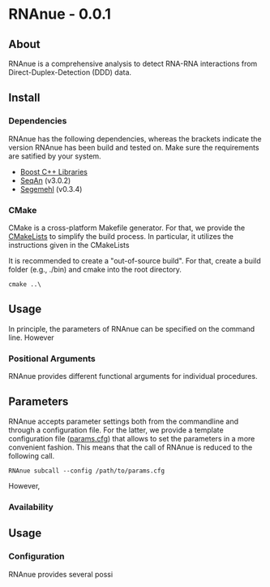 # RNAnue - 0.0.1

## About

RNAnue is a comprehensive analysis to detect RNA-RNA interactions from Direct-Duplex-Detection (DDD) data.

## Install

### Dependencies

RNAnue has the following dependencies, whereas the brackets indicate the version RNAnue has 
been build and tested on. Make sure the requirements are satified by your system. 

* [Boost C++ Libraries](https://www.boost.org/)
* [SeqAn](https://github.com/seqan/seqan3) (v3.0.2)
* [Segemehl](http://www.bioinf.uni-leipzig.de/Software/segemehl/) (v0.3.4)


### CMake 

CMake is a cross-platform Makefile generator. For that, we provide the [CMakeLists](./CMakeLists.txt) 
to simplify the build process. In particular, it utilizes the instructions given in the CMakeLists 

It is recommended to create a "out-of-source build". For that, create a build folder (e.g., ./bin)
and cmake into the root directory.

```
cmake ..\
```

## Usage

In principle, the parameters of RNAnue can be specified on the command line.
However

### Positional Arguments
RNAnue provides different functional arguments for individual procedures.

## Parameters
RNAnue accepts parameter settings both from the commandline and through a configuration file.
For the latter, we provide a template configuration file ([params.cfg](./build/params.cfg)) that
allows to set the parameters in a more convenient fashion. This means that the call of RNAnue 
is reduced to the following call. 
```
RNAnue subcall --config /path/to/params.cfg
```
However,  

### Availability


## Usage

### Configuration
RNAnue provides several possi

